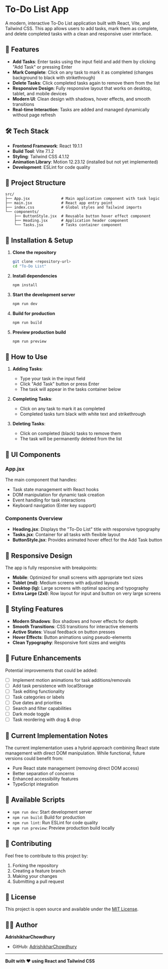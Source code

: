 # To-Do List App

A modern, interactive To-Do List application built with React, Vite, and Tailwind CSS. This app allows users to add tasks, mark them as complete, and delete completed tasks with a clean and responsive user interface.

## 🚀 Features

- **Add Tasks**: Enter tasks using the input field and add them by clicking "Add Task" or pressing Enter
- **Mark Complete**: Click on any task to mark it as completed (changes background to black with strikethrough)
- **Delete Tasks**: Click completed tasks again to remove them from the list
- **Responsive Design**: Fully responsive layout that works on desktop, tablet, and mobile devices
- **Modern UI**: Clean design with shadows, hover effects, and smooth transitions
- **Real-time Interaction**: Tasks are added and managed dynamically without page refresh

## 🛠️ Tech Stack

- **Frontend Framework**: React 19.1.1
- **Build Tool**: Vite 7.1.2
- **Styling**: Tailwind CSS 4.1.12
- **Animation Library**: Motion 12.23.12 (installed but not yet implemented)
- **Development**: ESLint for code quality

## 📂 Project Structure

```
src/
├── App.jsx              # Main application component with task logic
├── main.jsx             # React app entry point
├── index.css            # Global styles and Tailwind imports
└── components/
    ├── ButtonStyle.jsx  # Reusable button hover effect component
    ├── Heading.jsx      # Application header component
    └── Tasks.jsx        # Tasks container component
```

## 🔧 Installation & Setup

1. **Clone the repository**
   ```bash
   git clone <repository-url>
   cd "To-Do List"
   ```

2. **Install dependencies**
   ```bash
   npm install
   ```

3. **Start the development server**
   ```bash
   npm run dev
   ```

4. **Build for production**
   ```bash
   npm run build
   ```

5. **Preview production build**
   ```bash
   npm run preview
   ```

## 🎯 How to Use

1. **Adding Tasks**: 
   - Type your task in the input field
   - Click "Add Task" button or press Enter
   - The task will appear in the tasks container below

2. **Completing Tasks**:
   - Click on any task to mark it as completed
   - Completed tasks turn black with white text and strikethrough

3. **Deleting Tasks**:
   - Click on completed (black) tasks to remove them
   - The task will be permanently deleted from the list

## 🎨 UI Components

### App.jsx
The main component that handles:
- Task state management with React hooks
- DOM manipulation for dynamic task creation
- Event handling for task interactions
- Keyboard navigation (Enter key support)

### Components Overview
- **Heading.jsx**: Displays the "To-Do List" title with responsive typography
- **Tasks.jsx**: Container for all tasks with flexible layout
- **ButtonStyle.jsx**: Provides animated hover effect for the Add Task button

## 📱 Responsive Design

The app is fully responsive with breakpoints:
- **Mobile**: Optimized for small screens with appropriate text sizes
- **Tablet (md)**: Medium screens with adjusted layouts
- **Desktop (lg)**: Large screens with optimal spacing and typography
- **Extra Large (2xl)**: Row layout for input and button on very large screens

## 🎨 Styling Features

- **Modern Shadows**: Box shadows and hover effects for depth
- **Smooth Transitions**: CSS transitions for interactive elements
- **Active States**: Visual feedback on button presses
- **Hover Effects**: Button animations using pseudo-elements
- **Clean Typography**: Responsive font sizes and weights

## 🔮 Future Enhancements

Potential improvements that could be added:
- [ ] Implement motion animations for task additions/removals
- [ ] Add task persistence with localStorage
- [ ] Task editing functionality
- [ ] Task categories or labels
- [ ] Due dates and priorities
- [ ] Search and filter capabilities
- [ ] Dark mode toggle
- [ ] Task reordering with drag & drop

## 🚨 Current Implementation Notes

The current implementation uses a hybrid approach combining React state management with direct DOM manipulation. While functional, future versions could benefit from:
- Pure React state management (removing direct DOM access)
- Better separation of concerns
- Enhanced accessibility features
- TypeScript integration

## 📄 Available Scripts

- `npm run dev`: Start development server
- `npm run build`: Build for production
- `npm run lint`: Run ESLint for code quality
- `npm run preview`: Preview production build locally

## 🤝 Contributing

Feel free to contribute to this project by:
1. Forking the repository
2. Creating a feature branch
3. Making your changes
4. Submitting a pull request

## 📝 License

This project is open source and available under the [MIT License](LICENSE).

## 👨‍💻 Author

**AdrishikharChowdhury**
- GitHub: [AdrishikharChowdhury](https://github.com/AdrishikharChowdhury)

---

**Built with ❤️ using React and Tailwind CSS**
